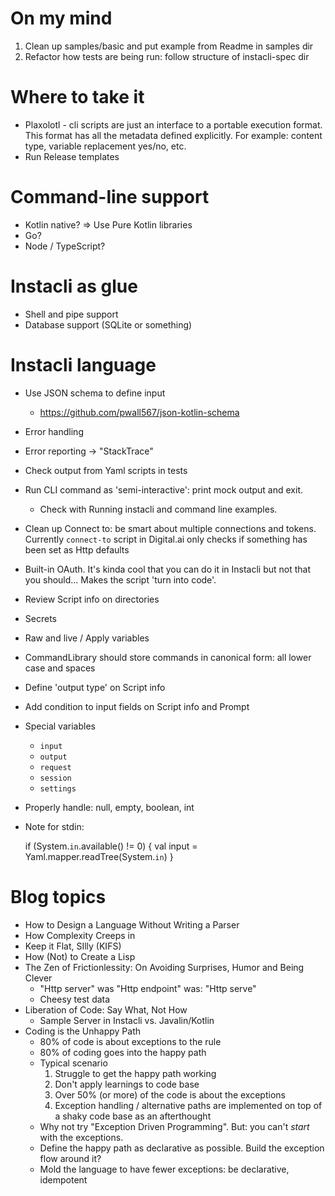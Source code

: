 # On my mind

1. Clean up samples/basic and put example from Readme in samples dir
2. Refactor how tests are being run: follow structure of instacli-spec dir

# Where to take it

* Plaxolotl - cli scripts are just an interface to a portable execution format. This format has all the metadata defined
  explicitly. For example: content type, variable replacement yes/no, etc.
* Run Release templates

# Command-line support

* Kotlin native? => Use Pure Kotlin libraries
* Go?
* Node / TypeScript?

# Instacli as glue

* Shell and pipe support
* Database support (SQLite or something)

# Instacli language

* Use JSON schema to define input
    * https://github.com/pwall567/json-kotlin-schema
* Error handling
* Error reporting -> "StackTrace"
* Check output from Yaml scripts in tests
* Run CLI command as 'semi-interactive': print mock output and exit.
    * Check with Running instacli and command line examples.
* Clean up Connect to: be smart about multiple connections and tokens. Currently `connect-to` script in Digital.ai only
  checks if something has been set as Http defaults
* Built-in OAuth. It's kinda cool that you can do it in Instacli but not that you should... Makes the script 'turn into
  code'.
* Review Script info on directories
* Secrets
* Raw and live / Apply variables
* CommandLibrary should store commands in canonical form: all lower case and spaces
* Define 'output type' on Script info
* Add condition to input fields on Script info and Prompt
* Special variables
    * `input`
    * `output`
    * `request`
    * `session`
    * `settings`
* Properly handle: null, empty, boolean, int
* Note for stdin:

  if (System.`in`.available() != 0) { val input = Yaml.mapper.readTree(System.`in`)
  }

# Blog topics

* How to Design a Language Without Writing a Parser
* How Complexity Creeps in
* Keep it Flat, SIlly (KIFS)
* How (Not) to Create a Lisp
* The Zen of Frictionlessity: On Avoiding Surprises, Humor and Being Clever
    * "Http server" was "Http endpoint" was: "Http serve"
    * Cheesy test data
* Liberation of Code: Say What, Not How
    * Sample Server in Instacli vs. Javalin/Kotlin
* Coding is the Unhappy Path
    * 80% of code is about exceptions to the rule
    * 80% of coding goes into the happy path
    * Typical scenario
        1. Struggle to get the happy path working
        2. Don't apply learnings to code base
        3. Over 50% (or more) of the code is about the exceptions
        4. Exception handling / alternative paths are implemented on top of a shaky code base as an afterthought
    * Why not try "Exception Driven Programming". But: you can't _start_ with the exceptions.
    * Define the happy path as declarative as possible. Build the exception flow around it?
    * Mold the language to have fewer exceptions: be declarative, idempotent